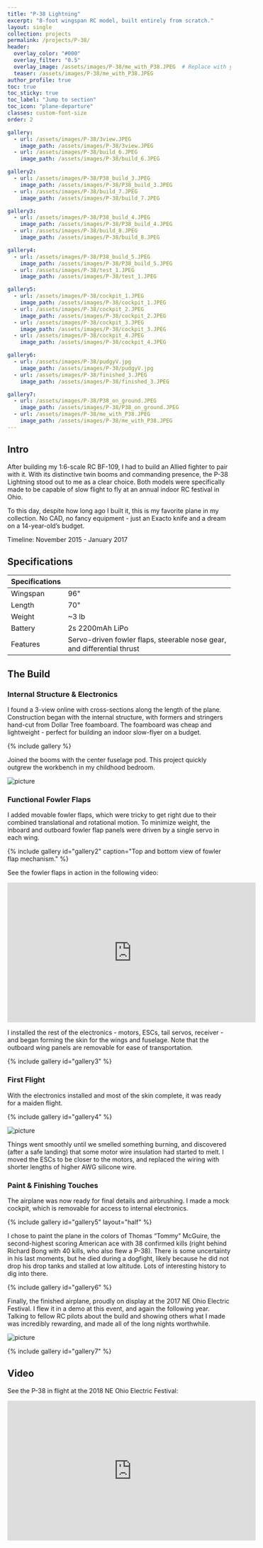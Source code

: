 ```yaml
---
title: "P-38 Lightning"
excerpt: "8-foot wingspan RC model, built entirely from scratch."
layout: single
collection: projects
permalink: /projects/P-38/
header:
  overlay_color: "#000"
  overlay_filter: "0.5"
  overlay_image: /assets/images/P-38/me_with_P38.JPEG  # Replace with your image path
  teaser: /assets/images/P-38/me_with_P38.JPEG
author_profile: true
toc: true
toc_sticky: true
toc_label: "Jump to section"
toc_icon: "plane-departure"
classes: custom-font-size
order: 2

gallery:
  - url: /assets/images/P-38/3view.JPEG
    image_path: /assets/images/P-38/3view.JPEG
  - url: /assets/images/P-38/build_6.JPEG
    image_path: /assets/images/P-38/build_6.JPEG

gallery2:
  - url: /assets/images/P-38/P38_build_3.JPEG
    image_path: /assets/images/P-38/P38_build_3.JPEG
  - url: /assets/images/P-38/build_7.JPEG
    image_path: /assets/images/P-38/build_7.JPEG

gallery3:
  - url: /assets/images/P-38/P38_build_4.JPEG
    image_path: /assets/images/P-38/P38_build_4.JPEG
  - url: /assets/images/P-38/build_8.JPEG
    image_path: /assets/images/P-38/build_8.JPEG

gallery4:
  - url: /assets/images/P-38/P38_build_5.JPEG
    image_path: /assets/images/P-38/P38_build_5.JPEG
  - url: /assets/images/P-38/test_1.JPEG
    image_path: /assets/images/P-38/test_1.JPEG

gallery5:
  - url: /assets/images/P-38/cockpit_1.JPEG
    image_path: /assets/images/P-38/cockpit_1.JPEG
  - url: /assets/images/P-38/cockpit_2.JPEG
    image_path: /assets/images/P-38/cockpit_2.JPEG
  - url: /assets/images/P-38/cockpit_3.JPEG
    image_path: /assets/images/P-38/cockpit_3.JPEG
  - url: /assets/images/P-38/cockpit_4.JPEG
    image_path: /assets/images/P-38/cockpit_4.JPEG

gallery6:
  - url: /assets/images/P-38/pudgyV.jpg
    image_path: /assets/images/P-38/pudgyV.jpg
  - url: /assets/images/P-38/finished_3.JPEG
    image_path: /assets/images/P-38/finished_3.JPEG

gallery7:
  - url: /assets/images/P-38/P38_on_ground.JPEG
    image_path: /assets/images/P-38/P38_on_ground.JPEG
  - url: /assets/images/P-38/me_with_P38.JPEG
    image_path: /assets/images/P-38/me_with_P38.JPEG
---
```


## Intro

After building my 1:6-scale RC BF-109, I had to build an Allied fighter to pair with it. With its distinctive twin booms and commanding presence, the P-38 Lightning stood out to me as a clear choice. Both models were specifically made to be capable of slow flight to fly at an annual indoor RC festival in Ohio.

To this day, despite how long ago I built it, this is my favorite plane in my collection. No CAD, no fancy equipment - just an Exacto knife and a dream on a 14-year-old’s budget.

Timeline:
November 2015 - January 2017

## Specifications

| Specifications  |                                                                          |
|-----------------|--------------------------------------------------------------------------|
| Wingspan        | 96"                                                                      |
| Length          | 70"                                                                      |
| Weight          | ~3 lb                                                                    |
| Battery         | 2s 2200mAh LiPo                                                          |
| Features        | Servo-driven fowler flaps, steerable nose gear, and differential thrust  |

## The Build
### Internal Structure & Electronics
I found a 3-view online with cross-sections along the length of the plane. Construction began with the internal structure, with formers and stringers hand-cut from Dollar Tree foamboard. The foamboard was cheap and lightweight - perfect for building an indoor slow-flyer on a budget.

{% include gallery %}

Joined the booms with the center fuselage pod. This project quickly outgrew the workbench in my childhood bedroom.

![picture](/assets/images/P-38/P38_build_2.JPEG)

### Functional Fowler Flaps
I added movable fowler flaps, which were tricky to get right due to their combined translational and rotational motion. To minimize weight, the inboard and outboard fowler flap panels were driven by a single servo in each wing. 

{% include gallery id="gallery2" caption="Top and bottom view of fowler flap mechanism." %}

See the fowler flaps in action in the following video:
<iframe width="560" height="315" src="https://www.youtube.com/embed/ruaWMp84RZI?si=jKKjOhPA5QLzqBEQ" title="YouTube video player" frameborder="0" allow="accelerometer; autoplay; clipboard-write; encrypted-media; gyroscope; picture-in-picture; web-share" referrerpolicy="strict-origin-when-cross-origin" allowfullscreen></iframe>

I installed the rest of the electronics - motors, ESCs, tail servos, receiver - and began forming the skin for the wings and fuselage. Note that the outboard wing panels are removable for ease of transportation.

{% include gallery id="gallery3" %}

### First Flight
With the electronics installed and most of the skin complete, it was ready for a maiden flight. 

{% include gallery id="gallery4" %}

![picture](/assets/images/P-38/test_2.JPG)

Things went smoothly until we smelled something burning, and discovered (after a safe landing) that some motor wire insulation had started to melt. I moved the ESCs to be closer to the motors, and replaced the wiring with shorter lengths of higher AWG silicone wire. 

### Paint & Finishing Touches
The airplane was now ready for final details and airbrushing. I made a mock cockpit, which is removable for access to internal electronics. 

{% include gallery id="gallery5" layout="half" %}

I chose to paint the plane in the colors of Thomas “Tommy” McGuire, the second-highest scoring American ace with 38 confirmed kills (right behind Richard Bong with 40 kills, who also flew a P-38). There is some uncertainty in his last moments, but he died during a dogfight, likely because he did not drop his drop tanks and stalled at low altitude. Lots of interesting history to dig into there.

{% include gallery id="gallery6" %}

Finally, the finished airplane, proudly on display at the 2017 NE Ohio Electric Festival. I flew it in a demo at this event, and again the following year. Talking to fellow RC pilots about the build and showing others what I made was incredibly rewarding, and made all of the long nights worthwhile.

![picture](/assets/images/P-38/NEF_display.JPEG)

{% include gallery id="gallery7" %}

## Video
See the P-38 in flight at the 2018 NE Ohio Electric Festival:
<iframe width="560" height="315" src="https://www.youtube.com/embed/mMmfO4Jr3n8?si=UMtqPodUt3UUJG7o" title="YouTube video player" frameborder="0" allow="accelerometer; autoplay; clipboard-write; encrypted-media; gyroscope; picture-in-picture; web-share" referrerpolicy="strict-origin-when-cross-origin" allowfullscreen></iframe>